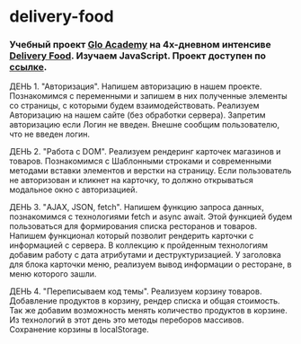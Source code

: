 # delivery-food
### Учебный проект [Glo Academy](https://glo.academy/) на 4х-дневном интенсиве [Delivery Food](https://glo.academy/intensive/pishem-delivery-food-na-javascript/). Изучаем JavaScript. Проект доступен по [ссылке](https://shums89.github.io/delivery-food/).

ДЕНЬ 1. "Авторизация".
Напишем авторизацию в нашем проекте.
Познакомимся с переменными и запишем в них полученные элементы со страницы, с которыми будем взаимодействовать.
Реализуем Авторизацию на нашем сайте (без обработки сервера).
Запретим авторизацию если Логин не введен. Внешне сообщим пользователю, что не введен логин.

ДЕНЬ 2. "Работа с DOM".
Реализуем рендеринг карточек магазинов и товаров.
Познакомимся с Шаблонными строками и современными методами вставки элементов и верстки на страницу.
Если пользователь не авторизован и кликнет на карточку, то должно открываться модальное окно с авторизацией.

ДЕНЬ 3. "AJAX, JSON, fetch".
Напишем функцию запроса данных, познакомимся с технологиями fetch и async await. Этой функцией будем пользоваться для формирования списка ресторанов и товаров.
Напишем функционал который позволит рендерить карточки с информацией с сервера.
В коллекцию к пройденным технологиям добавим работу с дата атрибутами и деструктуризацией.
У заголовка для блока карточки меню, реализуем вывод информации о ресторане, в меню которого зашли.

ДЕНЬ 4. "Переписываем код темы".
Реализуем корзину товаров.
Добавление продуктов в корзину, рендер списка и общая стоимость.
Так же добавим возможность менять количество продуктов в корзине.
Из технологий в этот день это методы переборов массивов.
Cохранение корзины в localStorage.
